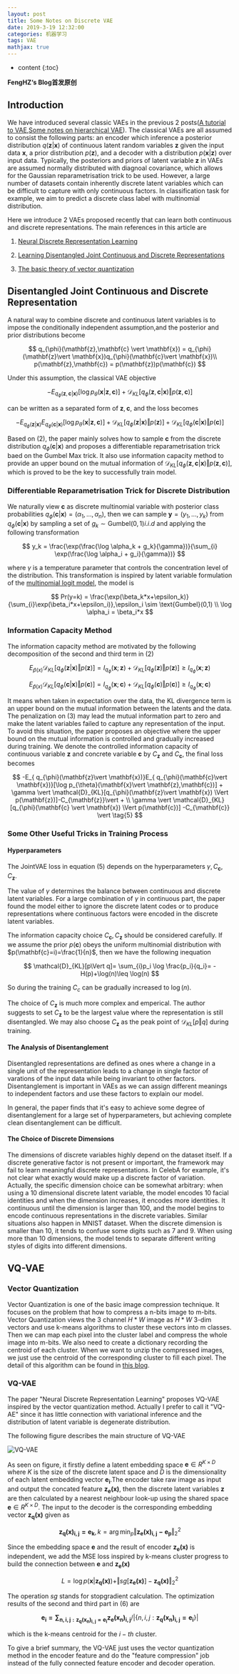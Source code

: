 ```yaml
---
layout: post
title: Some Notes on Discrete VAE
date: 2019-3-19 12:32:00
categories: 机器学习
tags: VAE
mathjax: true
---
```


* content
{:toc}

**FengHZ‘s Blog首发原创**

## Introduction

We have introduced several classic VAEs in the previous 2 posts([A tutorial to VAE](https://fenghz.github.io/Variational-AutoEncoder/),[Some notes on hierarchical VAE](https://fenghz.github.io/Hierarchical-VAE/)).
The classical VAEs are all assumed to consist the following parts: an encoder which inference a posterior distribution $q(\mathbf{z}\vert \mathbf{x})$ of continuous latent random variables $\mathbf{z}$ given the input data $\mathbf{x}$, a prior distribution $p(\mathbf{z})$, and a decoder with a distribution $p(\mathbf{x}\vert \mathbf{z})$ over input data. Typically, the posteriors and priors of latent variable $\mathbf{z}$ in VAEs are assumed normally distributed with diagnoal covariance, which allows for the Gaussian reparametrisation trick to be used. However, a large number of datasets contain inherently discrete latent variables which can be difficult to capture with only continuous factors. In classification task for example, we aim to predict a discrete class label with multinomial distribution.








Here we introduce 2 VAEs proposed recently that can learn both continuous and discrete representations. The main references in this article are 

1. [Neural Discrete Representation Learning](https://arxiv.org/abs/1711.00937)

2. [Learning Disentangled Joint Continuous and Discrete Representations](https://arxiv.org/pdf/1804.00104.pdf)

3. [The basic theory of vector quantization](http://blog.pluskid.org/?p=57)

## Disentangled Joint Continuous and Discrete Representation

A natural way to combine discrete and continuous latent variables is to impose the conditionally independent assumption,and the posterior and prior distributions become 

$$
q_{\phi}(\mathbf{z},\mathbf{c} \vert \mathbf{x}) = q_{\phi}(\mathbf{z}\vert \mathbf{x})q_{\phi}(\mathbf{c}\vert \mathbf{x})\\
p(\mathbf{z},\mathbf{c}) = p(\mathbf{z})p(\mathbf{c})
$$

Under this assumption, the classical VAE objective 

$$
-E_{q_{\phi}(\mathbf{z},\mathbf{c} \vert \mathbf{x})}[\log p_{\theta}(\mathbf{x}\vert \mathbf{z},\mathbf{c})] + \mathcal{D}_{KL}[q_{\phi}(\mathbf{z},\mathbf{c} \vert \mathbf{x}) \Vert p(\mathbf{z},\mathbf{c})] \tag{1}
$$

can be written as a separated form of $\mathbf{z},\mathbf{c}$, and the loss becomes

$$
-E_{ q_{\phi}(\mathbf{z}\vert \mathbf{x})}E_{ q_{\phi}(\mathbf{c}\vert \mathbf{x})}[\log p_{\theta}(\mathbf{x}\vert \mathbf{z},\mathbf{c})] + \mathcal{D}_{KL}[q_{\phi}(\mathbf{z}\vert \mathbf{x}) \Vert p(\mathbf{z})]+\mathcal{D}_{KL}[q_{\phi}(\mathbf{c} \vert \mathbf{x}) \Vert p(\mathbf{c})]  \tag{2}
$$

Based on $(2)$, the paper mainly solves how to sample $\mathbf{c}$ from the discrete distribution $q_{\phi}(\mathbf{c}\vert \mathbf{x})$ and proposes a differentiable reparametrisation trick baed on the Gumbel Max trick. It also use information capacity method to provide an upper bound on the mutual information of $\mathcal{D}_{KL}[q_{\phi}(\mathbf{z},\mathbf{c} \vert \mathbf{x}) \Vert p(\mathbf{z},\mathbf{c})]$, which is proved to be the key to successfully train model.

### Differentiable Reparametrisation Trick for Discrete Distribution

We naturally view $\mathbf{c}$ as discrete multinomial variable with posterior class probabilities $q_{\phi}(\mathbf{c}\vert \mathbf{x})=(\alpha_1,\ldots,\alpha_n)$, then we can sample $\mathbf{y}=(y_1,\ldots,y_k)$ from $q_{\phi}(\mathbf{c}\vert \mathbf{x})$ by sampling a set of $g_k \sim \text{Gumbel}(0,1) i.i.d$ and applying the following transformation 

$$
y_k = \frac{\exp(\frac{\log \alpha_k + g_k}{\gamma})}{\sum_{i} \exp(\frac{\log \alpha_i + g_i}{\gamma})}
$$

where $\gamma$ is a temperature parameter that controls the concentration level of the distribution. This transformation is inspired by latent variable formulation of the [multinomial logit model](https://en.wikipedia.org/wiki/Multinomial_logistic_regression), the model is 

$$
Pr(y=k) = \frac{\exp(\beta_k*x+\epsilon_k)}{\sum_{i}\exp(\beta_i*x+\epsilon_i)},\epsilon_i \sim \text{Gumbel}(0,1) \\
\log \alpha_i = \beta_i*x
$$

### Information Capacity Method

The information capacity method are motivated by the following decomposition of the second and third term in $(2)$

$$
E_{\hat{p}(x)}\mathcal{D}_{KL}[q_{\phi}(\mathbf{z}\vert \mathbf{x}) \Vert p(\mathbf{z})] = I_{q_{\phi}}(\mathbf{x};\mathbf{z}) + \mathcal{D}_{KL}[q_{\phi}(\mathbf{z})\Vert p(\mathbf{z})]\geq I_{q_{\phi}}(\mathbf{x};\mathbf{z})  \tag{3}
$$

$$
E_{\hat{p}(x)}\mathcal{D}_{KL}[q_{\phi}(\mathbf{c} \vert \mathbf{x}) \Vert p(\mathbf{c})]  = I_{q_{\phi}}(\mathbf{x};\mathbf{c}) + \mathcal{D}_{KL}[q_{\phi}(\mathbf{c})\Vert p(\mathbf{c})]\geq I_{q_{\phi}}(\mathbf{x};\mathbf{c})  \tag{4}
$$

It means when taken in expectation over the data, the KL divergence term is an upper bound on the mutual information between the latents and the data. The penalization on $(3)$ may lead the mutual information part to zero and make the latent variables failed to capture any representation of the input. To avoid this situation, the paper proposes an objective where the upper bound on the mutual information is controlled and gradually increased during training. We denote the controlled information capacity of continuous variable $\mathbf{z}$ and concrete variable $\mathbf{c}$ by $C_{\mathbf{z}}$ and $C_{\mathbf{c}}$, the final loss becomes 

$$
-E_{ q_{\phi}(\mathbf{z}\vert \mathbf{x})}E_{ q_{\phi}(\mathbf{c}\vert \mathbf{x})}[\log p_{\theta}(\mathbf{x}\vert \mathbf{z},\mathbf{c})] + \gamma \vert \mathcal{D}_{KL}[q_{\phi}(\mathbf{z}\vert \mathbf{x}) \Vert p(\mathbf{z})]-C_{\mathbf{z}}\vert + \\
\gamma \vert \mathcal{D}_{KL}[q_{\phi}(\mathbf{c} \vert \mathbf{x}) \Vert p(\mathbf{c})]  -C_{\mathbf{c}} \vert \tag{5}
$$

### Some Other Useful Tricks in Training Process

#### Hyperparameters
The JointVAE loss in equation $(5)$ depends on the hyperparameters $\gamma,C_{\mathbf{c}},C_{\mathbf{z}}$. 

The value of $\gamma$ determines the balance between continuous and discrete latent variables. For a large combination of $\gamma$ in continuous part, the paper found the model either to ignore the discrete latent codes or to produce representations where continuous factors were encoded in the discrete latent variables. 

The information capacity choice $C_{\mathbf{c}},C_{\mathbf{z}}$ should be considered carefully. If we assume the prior $p(\mathbf{c})$ obeys the uniform multinomial distribution with $p(\mathbf{c}=i)=\frac{1}{n}$, then we have the following inequation

$$
\mathcal{D}_{KL}[p\Vert q]= \sum_{i}p_i \log \frac{p_i}{q_i}= -H(p)+\log(n)\leq \log(n)
$$

So during the training $C_c$ can be gradually increased to $\log(n)$.

The choice of $C_{\mathbf{z}}$ is much more complex and emperical. The author suggests to set $C_{\mathbf{z}}$ to be the largest value where the representation is still disentangled. We may also choose $C_{\mathbf{z}}$ as the peak point of $\mathcal{D}_{KL}[p\Vert q]$ during training.

#### The Analysis of Disentanglement
Disentangled representations are defined as ones where a change in a single unit of the representation leads to a change in single factor of varations of the input data while being invariant to other factors. Disentanglement is important in VAEs as we can assign different meanings to independent factors and use these factors to explain our model.

In general, the paper finds that it's easy to achieve some degree of disentanglement for a large set of hyperparameters, but achieving complete clean disentanglement can be difficult.
#### The Choice of Discrete Dimensions

The dimensions of discrete variables highly depend on the dataset itself. If a discrete generative factor is not present or important, the framework may fail to learn meaningful discrete representations. In CelebA for example, it's not clear what exactly would make up a discrete factor of variation. Actually, the specific dimension choice can be somewhat arbitrary: when using a 10 dimensional discrete latent variable, the model encodes 10 facial identities and when the dimension increases, it encodes more identities. It continuous until the dimension is larger than 100, and the model begins to encode continuous representations in the discrete variables. Similar situations also happen in MNIST dataset. When the discrete dimension is smaller than 10, it tends to confuse some digits such as 7 and 9. When using more than 10 dimensions, the model tends to separate different writing styles of digits into different dimensions.


## VQ-VAE

### Vector Quantization

Vector Quantization is one of the basic image compression technique. It focuses on the problem that how to compress a n-bits image to m-bits. Vector Quantization views the 3 channel $H*W$ image as  $H*W$ 3-dim vectors and use k-means algorithms to cluster these vectors into m classes. Then we can map each pixel into the cluster label and compress the whole image into m-bits. We also need to create a dictionary recording the centroid of each cluster. When we want to unzip the compressed images, we just use the centroid of the corresponding cluster to fill each pixel. The detail of this algorithm can be found in [this blog]((http://blog.pluskid.org/?p=57)
). 

### VQ-VAE

The paper "Neural Discrete Representation Learning" proposes VQ-VAE inspired by the vector quantization method. Actually I prefer to call it "VQ-AE" since it has little connection with variational inference and the distribution of latent variable is degenerate distribution.

The following figure describes the main structure of VQ-VAE 

![VQ-VAE](/images/discrete-vae/vq-vae.png)

As seen on figure, it firstly define a latent embedding space $\mathbf{e}\in R^{K\times D}$ where $K$ is the size of the discrete latent space and $D$ is the dimensionality of each latent embedding vector $\mathbf{e_i}$.The encoder take raw image as input and output the concated feature $\mathbf{z_e(x)}$, then the discrete latent variables $\mathbf{z}$ are then calculated by a nearest neighbour look-up using the shared space $\mathbf{e}\in R^{K\times D}$. The input to the decoder is the corresponding  embedding vector $\mathbf{z_q(x)}$ given as 

$$
\mathbf{z_q(x)_{i,j} = e_k},k=\arg\min _p \Vert \mathbf{z_e(x)_{i,j}-e_p} \Vert_2^2
$$

Since the embedding space $\mathbf{e}$ and the result of encoder $\mathbf{z_e(x)}$ is independent, we add the MSE loss inspired by k-means cluster progress to build the connection between $\mathbf{e}$ and $\mathbf{z_e(x)}$ 

$$
L = \log p(\mathbf{x}\vert \mathbf{z_q(x)}) + \Vert sg[\mathbf{z_{e}(x)}]-\mathbf{z_{q}(x)} \Vert_2^2   \tag{6}
$$

The operation *sg* stands for stopgradient calculation. The optimization results of the second and third part in $(6)$ are

$$
\mathbf{e_i = \sum _{n,i,j:\mathbf{z_q(x_n)_{i,j}=e_i}}}\mathbf{z_e(x_n)_{i,j}}/\vert \{n,i,j:\mathbf{z_q(x_n)_{i,j}=e_i}\}\vert 
$$

which is the k-means centroid for the $i-th$ cluster.

To give a brief summary, the VQ-VAE just uses the vector quantization method in the encoder feature and do the "feature compression" job instead of the fully connected feature encoder and decoder operation. 